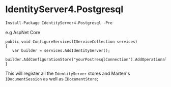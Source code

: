 # IdentityServer4.Postgresql

`Install-Package IdentityServer4.Postgresql -Pre`

e.g AspNet Core
```
public void ConfigureServices(IServiceCollection services)
{
   var builder = services.AddIdentityServer();
   builder.AddConfigurationStore("yourPostresqlConnection").AddOperationalStore();
}
 ```
 This will register all the `IdentityServer` stores and Marten's `IDocumentSession` as well as `IDocumentStore`;
 
